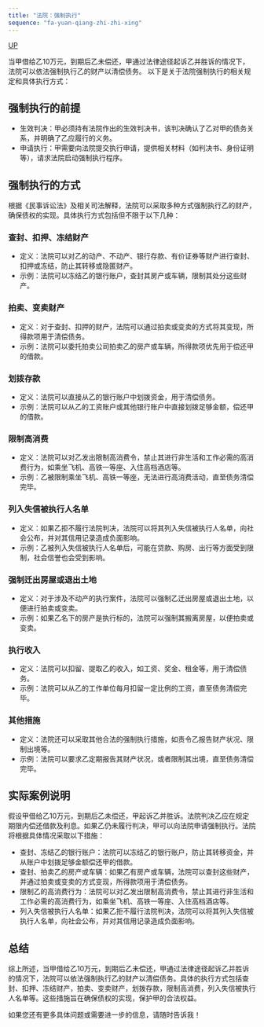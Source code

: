 ```yaml
---
title: "法院：强制执行"
sequence: "fa-yuan-qiang-zhi-zhi-xing"
---
```


[UP](/law/civil-law-index.html)

当甲借给乙10万元，到期后乙未偿还，甲通过法律途径起诉乙并胜诉的情况下，法院可以依法强制执行乙的财产以清偿债务。
以下是关于法院强制执行的相关规定和具体执行方式：

## 强制执行的前提

- 生效判决：甲必须持有法院作出的生效判决书，该判决确认了乙对甲的债务关系，并明确了乙应履行的义务。
- 申请执行：甲需要向法院提交执行申请，提供相关材料（如判决书、身份证明等），请求法院启动强制执行程序。

## 强制执行的方式

根据《民事诉讼法》及相关司法解释，法院可以采取多种方式强制执行乙的财产，确保债权的实现。具体执行方式包括但不限于以下几种：

### 查封、扣押、冻结财产
- 定义：法院可以对乙的动产、不动产、银行存款、有价证券等财产进行查封、扣押或冻结，防止其转移或隐匿财产。
- 示例：法院可以冻结乙的银行账户，查封其房产或车辆，限制其处分这些财产。

### 拍卖、变卖财产
- 定义：对于查封、扣押的财产，法院可以通过拍卖或变卖的方式将其变现，所得款项用于清偿债务。
- 示例：法院可以委托拍卖公司拍卖乙的房产或车辆，所得款项优先用于偿还甲的借款。

### 划拨存款
- 定义：法院可以直接从乙的银行账户中划拨资金，用于清偿债务。
- 示例：法院可以从乙的工资账户或其他银行账户中直接划拨足够金额，偿还甲的借款。

### 限制高消费
- 定义：法院可以对乙发出限制高消费令，禁止其进行非生活和工作必需的高消费行为，如乘坐飞机、高铁一等座、入住高档酒店等。
- 示例：乙被限制乘坐飞机、高铁一等座，无法进行高消费活动，直至债务清偿完毕。

### 列入失信被执行人名单
- 定义：如果乙拒不履行法院判决，法院可以将其列入失信被执行人名单，向社会公布，并对其信用记录造成负面影响。
- 示例：乙被列入失信被执行人名单后，可能在贷款、购房、出行等方面受到限制，社会信誉也会受到影响。

### 强制迁出房屋或退出土地
- 定义：对于涉及不动产的执行案件，法院可以强制乙迁出房屋或退出土地，以便进行拍卖或变卖。
- 示例：如果乙名下的房产是执行标的，法院可以强制其搬离房屋，以便拍卖或变卖。

### 执行收入
- 定义：法院可以扣留、提取乙的收入，如工资、奖金、租金等，用于清偿债务。
- 示例：法院可以从乙的工作单位每月扣留一定比例的工资，直至债务清偿完毕。

### 其他措施
- 定义：法院还可以采取其他合法的强制执行措施，如责令乙报告财产状况、限制出境等。
- 示例：法院可以要求乙定期报告其财产状况，或者限制其出境，直至债务清偿完毕。

## 实际案例说明

假设甲借给乙10万元，到期后乙未偿还，甲起诉乙并胜诉。法院判决乙应在规定期限内偿还借款及利息。如果乙仍未履行判决，甲可以向法院申请强制执行。法院将根据具体情况采取以下措施：

- 查封、冻结乙的银行账户：法院可以冻结乙的银行账户，防止其转移资金，并从账户中划拨足够金额偿还甲的借款。
- 查封、拍卖乙的房产或车辆：如果乙有房产或车辆，法院可以查封这些财产，并通过拍卖或变卖的方式变现，所得款项用于清偿债务。
- 限制乙的高消费行为：法院可以对乙发出限制高消费令，禁止其进行非生活和工作必需的高消费行为，如乘坐飞机、高铁一等座、入住高档酒店等。
- 列入失信被执行人名单：如果乙拒不履行法院判决，法院可以将其列入失信被执行人名单，向社会公布，并对其信用记录造成负面影响。

## 总结

综上所述，当甲借给乙10万元，到期后乙未偿还，甲通过法律途径起诉乙并胜诉的情况下，法院可以依法强制执行乙的财产以清偿债务。具体的执行方式包括查封、扣押、冻结财产，拍卖、变卖财产，划拨存款，限制高消费，列入失信被执行人名单等。这些措施旨在确保债权的实现，保护甲的合法权益。

如果您还有更多具体问题或需要进一步的信息，请随时告诉我！
